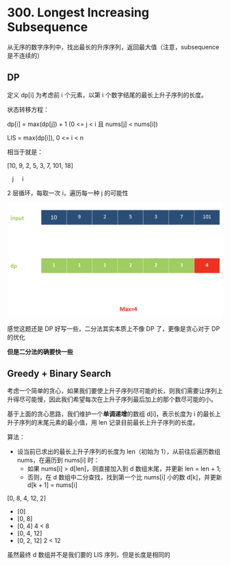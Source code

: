 # 300. Longest Increasing Subsequence
从无序的数字序列中，找出最长的升序序列，返回最大值（注意，subsequence 是不连续的）

## DP
定义 dp[i] 为考虑前 i 个元素，以第 i 个数字结尾的最长上升子序列的长度。

状态转移方程：

dp[i] = max(dp[j]) + 1 (0 <= j < i 且 nums[j] < nums[i])

LIS = max(dp[i]), 0 <= i < n

相当于就是：

[10, 9, 2, 5, 3, 7, 101, 18]

&nbsp;&nbsp; j &nbsp;&nbsp;&nbsp; i 
 
 2 层循环，每取一次 i，遍历每一种 j 的可能性
 
![dp](/src/images/%23300.png)

感觉这题还是 DP 好写一些，二分法其实本质上不像 DP 了，更像是贪心对于 DP 的优化

**但是二分法的确要快一些**

## Greedy + Binary Search
考虑一个简单的贪心，如果我们要使上升子序列尽可能的长，则我们需要让序列上升得尽可能慢，因此我们希望每次在上升子序列最后加上的那个数尽可能的小。

基于上面的贪心思路，我们维护一个**单调递增**的数组 d[i]，表示长度为 i 的最长上升子序列的末尾元素的最小值，用 len 记录目前最长上升子序列的长度。

算法：
- 设当前已求出的最长上升子序列的长度为 len（初始为 1），从前往后遍历数组 nums，在遍历到 nums[i] 时：
  - 如果 nums[i] > d[len]，则直接加入到 d 数组末尾，并更新 len = len + 1;
  - 否则，在 d 数组中二分查找，找到第一个比 nums[i] 小的数 d[k]，并更新 d[k + 1] = nums[i]
  
[0, 8, 4, 12, 2]
- [0]
- [0, 8]
- [0, 4] 4 < 8
- [0, 4, 12]
- [0, 2, 12] 2 < 12

虽然最终 d 数组并不是我们要的 LIS 序列，但是长度是相同的
